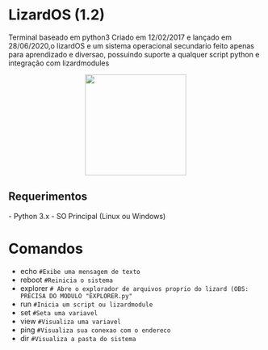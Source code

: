 # LizardOS (1.2)
Terminal baseado em python3
Criado em 12/02/2017 e lançado em 28/06/2020,o lizardOS e um sistema operacional secundario feito apenas para aprendizado e diversao, possuindo suporte a qualquer script python e integração com lizardmodules
<center>
<img src="https://png.pngtree.com/png-vector/20191113/ourlarge/pngtree-lizard-icon-cartoon-style-png-image_1967363.jpg" width="200" height="200" /> </center>
<h2> Requerimentos</h2>
- Python 3.x
- SO Principal (Linux ou Windows)

# Comandos

- echo ``#Exibe uma mensagem de texto``
- reboot ``#Reinicia o sistema ``
- explorer ``# Abre o explorador de arquivos proprio do lizard (OBS: PRECISA DO MODULO "EXPLORER.py"``
- run ``#Inicia um script ou lizardmodule ``
- set ``#Seta uma variavel ``
- view ``#Visualiza uma variavel ``
- ping ``#Visualiza sua conexao com o endereco ``
- dir ``#Visualiza a pasta do sistema ``
